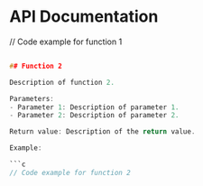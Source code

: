 # API Documentation

// Code example for function 1

````c

## Function 2

Description of function 2.

Parameters:
- Parameter 1: Description of parameter 1.
- Parameter 2: Description of parameter 2.

Return value: Description of the return value.

Example:

```c
// Code example for function 2